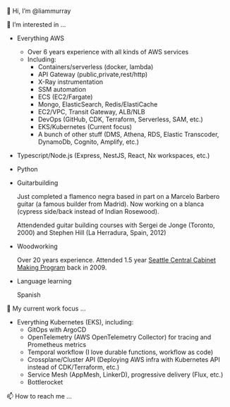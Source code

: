 👋 Hi, I’m @liammurray

👀 I’m interested in ...

- Everything AWS
 
  - Over 6 years experience with all kinds of AWS services 
  - Including: 
    - Containers/serverless (docker, lambda)
    - API Gateway (public,private,rest/http)
    - X-Ray instrumentation
    - SSM automation
    - ECS (EC2/Fargate)
    - Mongo, ElasticSearch, Redis/ElastiCache
    - EC2/VPC, Transit Gateway, ALB/NLB
    - DevOps (GitHub, CDK, Terraform, Serverless, SAM, etc.)
    - EKS/Kubernetes (Current focus)
    - A bunch of other stuff (DMS, Athena, RDS, Elastic Transcoder, DynamoDb, Cognito, Amplify, etc.)

- Typescript/Node.js (Express, NestJS, React, Nx workspaces, etc.)

- Python

- Guitarbuilding 
  
  Just completed a flamenco negra based in part on a Marcelo Barbero guitar (a famous builder from Madrid). Now working on a blanca (cypress side/back instead of Indian Rosewood).
  
  Attendended guitar building courses with Sergei de Jonge (Toronto, 2000) and Stephen Hill (La Herradura, Spain, 2012)
 
- Woodworking
 
  Over 20 years experience. Attended 1.5 year [Seattle Central Cabinet Making Program](https://woodtech.seattlecentral.edu/) back in 2009.
  
- Language learning

  Spanish

🌱 My current work focus ...

  - Everything Kubernetes (EKS), including:
    - GitOps with ArgoCD 
    - OpenTelemetry (AWS OpenTelemetry Collector) for tracing and Prometheus metrics
    - Temporal workflow (I love durable functions, workflow as code)
    - Crossplane/Cluster API (Deploying AWS infra with Kubernetes API instead of CDK/Terraform, etc.)
    - Service Mesh (AppMesh, LinkerD), progressive delivery (Flux, etc.)
    - Bottlerocket


📫 How to reach me ...

<!---
liammurray/liammurray is a ✨ special ✨ repository because its `README.md` (this file) appears on your GitHub profile.
You can click the Preview link to take a look at your changes.
--->
